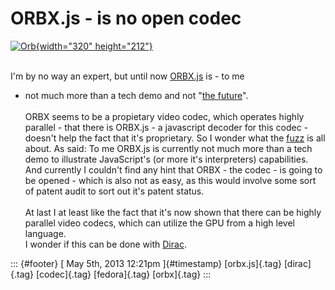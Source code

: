 ORBX.js - is no open codec
==========================

[![Orb](http://farm6.staticflickr.com/5096/5446495795_13f4ee4b32_n.jpg){width="320"
height="212"}](http://www.flickr.com/photos/jimmyk49/5446495795/ "Orb von jimmyk49 bei Flickr")

\
I'm by no way an expert, but until now
[ORBX.js](http://www.otoy.com/130501_OTOY_release_FINAL.pdf) is - to me
- not much more than a tech demo and not "[the
future](https://brendaneich.com/2013/05/today-i-saw-the-future/)".\
\
ORBX seems to be a propietary video codec, which operates highly
parallel - that there is ORBX.js - a javascript decoder for this codec -
doesn't help the fact that it's proprietary. So I wonder what the
[fuzz](http://tech.slashdot.org/story/13/05/04/2020235/orbxjs-1080p-drm-free-video-and-cloud-gaming-entirely-in-javascript)
is all about. As said: To me ORBX.js is currently not much more than a
tech demo to illustrate JavaScript's (or more it's interpreters)
capabilities. And currently I couldn't find any hint that ORBX - the
codec - is going to be opened - which is also not as easy, as this would
involve some sort of patent audit to sort out it's patent status.\
\
At last I at least like the fact that it's now shown that there can be
highly parallel video codecs, which can utilize the GPU from a high
level language.\
I wonder if this can be done with [Dirac](http://diracvideo.org/).

::: {#footer}
[ May 5th, 2013 12:21pm ]{#timestamp} [orbx.js]{.tag} [dirac]{.tag}
[codec]{.tag} [fedora]{.tag} [orbx]{.tag}
:::
